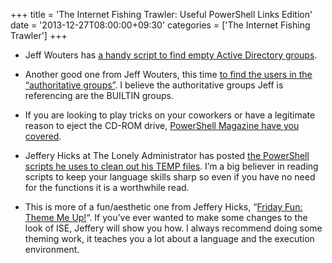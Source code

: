 +++
title = 'The Internet Fishing Trawler: Useful PowerShell Links Edition'
date = '2013-12-27T08:00:00+09:30'
categories = ['The Internet Fishing Trawler']
+++

- Jeff Wouters has [a handy script to find empty Active Directory
  groups](http://jeffwouters.nl/index.php/2013/11/powershell-function-to-find-groups-with-not-users-as-members/).

- Another good one from Jeff Wouters, this time [to find the users in the
  “authoritative groups”](http://jeffwouters.nl/index.php/2013/11/powershell-function-to-list-users-in-authorative-groups-in-active-directory/).
  I believe the authoritative groups Jeff is referencing are the BUILTIN
  groups.

- If you are looking to play tricks on your coworkers or have a legitimate
  reason to eject the CD-ROM drive, [PowerShell Magazine have you
  covered](http://www.powershellmagazine.com/2013/11/12/pstip-ejecting-and-closing-cdrom-drive-the-powershell-way/).

- Jeffery Hicks at The Lonely Administrator has posted [the PowerShell
  scripts he uses to clean out his TEMP
  files](http://jdhitsolutions.com/blog/2013/11/powershell-clean-up-tools/).
  I’m a big believer in reading scripts to keep your language skills sharp
  so even if you have no need for the functions it is a worthwhile read.

- This is more of a fun/aesthetic one from Jeffery Hicks, “[Friday Fun:
  Theme Me Up!](http://jdhitsolutions.com/blog/2013/11/friday-fun-theme-me-up/)“.
  If you’ve ever wanted to make some changes to the look of ISE, Jeffery
  will show you how. I always recommend doing some theming work, it
  teaches you a lot about a language and the execution environment.
